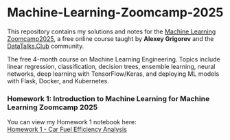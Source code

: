 # Machine-Learning-Zoomcamp-2025
This repository contains my solutions and notes for the [Machine Learning Zoomcamp2025](https://github.com/DataTalksClub/machine-learning-zoomcamp), 
a free online course taught by **Alexey Grigorev** and the [DataTalks.Club](https://datatalks.club/) community.

The free 4-month course on Machine Learning Engineering. Topics include linear regression, classification, decision trees, ensemble learning, neural networks, deep learning with TensorFlow/Keras, and deploying ML models with Flask, Docker, and Kubernetes.

### Homework 1: Introduction to Machine Learning for Machine Learning Zoomcamp 2025

You can view my Homework 1 notebook here:  
[Homework 1 - Car Fuel Efficiency Analysis](https://github.com/aykahsay/Machine-Learning-Zoomcamp-2025/blob/main/Home_works/Homework%201.ipynb)
